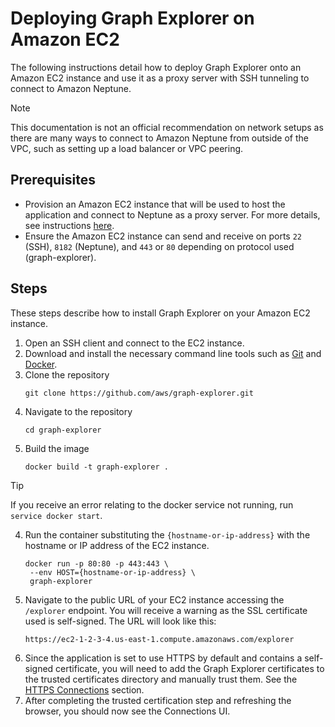 # Deploying Graph Explorer on Amazon EC2

The following instructions detail how to deploy Graph Explorer onto an Amazon
EC2 instance and use it as a proxy server with SSH tunneling to connect to
Amazon Neptune.

<!-- prettier-ignore -->
> [!NOTE]
> 
> This documentation is not an official recommendation on
network setups as there are many ways to connect to Amazon Neptune from outside
of the VPC, such as setting up a load balancer or VPC peering.

## Prerequisites

- Provision an Amazon EC2 instance that will be used to host the application and
  connect to Neptune as a proxy server. For more details, see instructions
  [here](https://github.com/aws/graph-notebook/tree/main/additional-databases/neptune).
- Ensure the Amazon EC2 instance can send and receive on ports `22` (SSH),
  `8182` (Neptune), and `443` or `80` depending on protocol used
  (graph-explorer).

## Steps

These steps describe how to install Graph Explorer on your Amazon EC2 instance.

1. Open an SSH client and connect to the EC2 instance.
2. Download and install the necessary command line tools such as
   [Git](https://git-scm.com/downloads) and
   [Docker](https://docs.docker.com/get-docker/).
3. Clone the repository
   ```
   git clone https://github.com/aws/graph-explorer.git
   ```
4. Navigate to the repository
   ```
   cd graph-explorer
   ```
5. Build the image
   ```
   docker build -t graph-explorer .
   ```

<!-- prettier-ignore -->
> [!TIP]
>
> If you receive an error relating to the docker service not running, run
> `service docker start`.

4. Run the container substituting the `{hostname-or-ip-address}` with the
   hostname or IP address of the EC2 instance.
   ```
   docker run -p 80:80 -p 443:443 \
    --env HOST={hostname-or-ip-address} \
    graph-explorer
   ```
5. Navigate to the public URL of your EC2 instance accessing the `/explorer`
   endpoint. You will receive a warning as the SSL certificate used is
   self-signed. The URL will look like this:
   ```
   https://ec2-1-2-3-4.us-east-1.compute.amazonaws.com/explorer
   ```
6. Since the application is set to use HTTPS by default and contains a
   self-signed certificate, you will need to add the Graph Explorer certificates
   to the trusted certificates directory and manually trust them. See the
   [HTTPS Connections](../troubleshooting/docker-issues.md#https-connections)
   section.
7. After completing the trusted certification step and refreshing the browser,
   you should now see the Connections UI.
